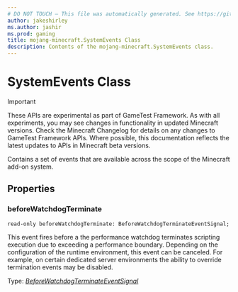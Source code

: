 ```yaml
---
# DO NOT TOUCH — This file was automatically generated. See https://github.com/Mojang/MinecraftApiDocsGenerator to modify descriptions, examples, etc.
author: jakeshirley
ms.author: jashir
ms.prod: gaming
title: mojang-minecraft.SystemEvents Class
description: Contents of the mojang-minecraft.SystemEvents class.
---
```

# SystemEvents Class
>[!IMPORTANT]
>These APIs are experimental as part of GameTest Framework. As with all experiments, you may see changes in functionality in updated Minecraft versions. Check the Minecraft Changelog for details on any changes to GameTest Framework APIs. Where possible, this documentation reflects the latest updates to APIs in Minecraft beta versions.

Contains a set of events that are available across the scope of the Minecraft add-on system.

## Properties

### **beforeWatchdogTerminate**
`read-only beforeWatchdogTerminate: BeforeWatchdogTerminateEventSignal;`

This event fires before a the performance watchdog terminates scripting execution due to exceeding a performance boundary. Depending on the configuration of the runtime environment, this event can be canceled. For example, on certain dedicated server environments the ability to override termination events may be disabled.

Type: [*BeforeWatchdogTerminateEventSignal*](BeforeWatchdogTerminateEventSignal.md)
